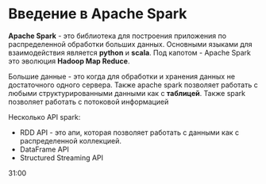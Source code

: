 # Введение в Apache Spark

**Apache Spark** - это библиотека для построения приложения по распределенной обработки больших данных. Основными языками для взаимодействия является **python** и **scala**.
Под капотом - Apache Spark это эволюция **Hadoop Map Reduce**.

Большие данные - это когда для обработки и хранения данных не достаточного одного сервера.
Также apache spark позволяет работать с любыми структурированными данными как с **таблицей**.
Также spark позволяет работать с потоковой информацией

Несколько API spark:
- RDD API - это апи, которая позволяет работать с данными как с распределенной коллекцией. 
- DataFrame API
- Structured Streaming API

31:00